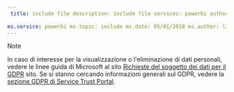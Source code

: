 ```yaml
---
 title: include file description: include file services: powerbi author: eross-msft
 
ms.service: powerbi ms.topic: include ms.date: 05/01/2018 ms.author: lizross ms.custom: include file
---
```


>[!Note]
>In caso di interesse per la visualizzazione o l'eliminazione di dati personali, vedere le linee guida di Microsoft al sito [Richieste del soggetto dei dati per il GDPR](https://docs.microsoft.com/microsoft-365/compliance/gdpr-dsr-windows) sito. Se si stanno cercando informazioni generali sul GDPR, vedere la [sezione GDPR di Service Trust Portal](https://servicetrust.microsoft.com/ViewPage/GDPRGetStarted).